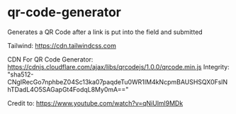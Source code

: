 # qr-code-generator
Generates a QR Code after a link is put into the field and submitted

Tailwind: https://cdn.tailwindcss.com

CDN For QR Code Generator: https://cdnjs.cloudflare.com/ajax/libs/qrcodejs/1.0.0/qrcode.min.js
    Integrity: "sha512-CNgIRecGo7nphbeZ04Sc13ka07paqdeTu0WR1IM4kNcpmBAUSHSQX0FslNhTDadL4O5SAGapGt4FodqL8My0mA=="



Credit to: https://www.youtube.com/watch?v=qNiUlml9MDk

